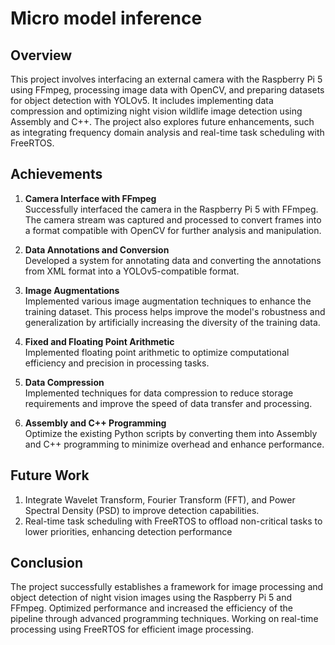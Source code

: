 # Micro model inference

## Overview

This project involves interfacing an external camera with the Raspberry Pi 5 using FFmpeg, processing image data with OpenCV, and preparing datasets for object detection with YOLOv5. It includes implementing data compression and optimizing night vision wildlife image detection using Assembly and C++. The project also explores future enhancements, such as integrating frequency domain analysis and real-time task scheduling with FreeRTOS.

## Achievements

1. **Camera Interface with FFmpeg**  
   Successfully interfaced the camera in the Raspberry Pi 5 with FFmpeg. The camera stream was captured and processed to convert frames into a format compatible with OpenCV for further analysis and manipulation.

2. **Data Annotations and Conversion**  
   Developed a system for annotating data and converting the annotations from XML format into a YOLOv5-compatible format.

3. **Image Augmentations**  
   Implemented various image augmentation techniques to enhance the training dataset. This process helps improve the model's robustness and generalization by artificially increasing the diversity of the training data.

4. **Fixed and Floating Point Arithmetic**  
  Implemented floating point arithmetic to optimize computational efficiency and precision in processing tasks.

5. **Data Compression**  
  Implemented techniques for data compression to reduce storage requirements and improve the speed of data transfer and processing.

6. **Assembly and C++ Programming**  
  Optimize the existing Python scripts by converting them into Assembly and C++ programming to minimize overhead and enhance performance.

## Future Work
1. Integrate Wavelet Transform, Fourier Transform (FFT), and Power Spectral Density (PSD) to improve detection capabilities.
2. Real-time task scheduling with FreeRTOS to offload non-critical tasks to lower priorities, enhancing detection performance
## Conclusion

The project successfully establishes a framework for image processing and object detection of night vision images using the Raspberry Pi 5 and FFmpeg. Optimized performance and increased the efficiency of the pipeline through advanced programming techniques. Working on real-time processing using FreeRTOS for efficient image processing.
